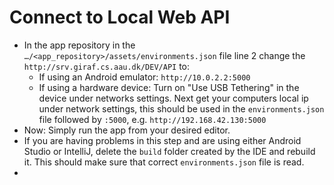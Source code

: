 # Connect to Local Web API

- In the app repository in the `…/<app_repository>/assets/environments.json`
  file line 2 change the `http://srv.giraf.cs.aau.dk/DEV/API` to:
    - If using an Android emulator: `http://10.0.2.2:5000`
    - If using a hardware device: Turn on "Use USB Tethering" in the device under
     networks settings. Next get your computers local ip under network settings,
     this should be used in the `environments.json` file followed by `:5000`, e.g.
     `http://192.168.42.130:5000`
- Now: Simply run the app from your desired editor.
- If you are having problems in this step and are using either Android Studio or
  IntelliJ, delete the `build` folder created by the IDE and rebuild it. This should
  make sure that correct `environments.json` file is read.
- 